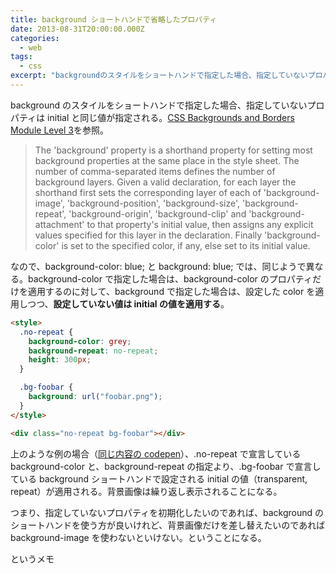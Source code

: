 ```yaml
---
title: background ショートハンドで省略したプロパティ
date: 2013-08-31T20:00:00.000Z
categories:
  - web
tags:
  - css
excerpt: "backgroundのスタイルをショートハンドで指定した場合、指定していないプロパティはinitialと同じ値が指定される。CSS Backgrounds and Borders Module Level 3を参照。"
---
```


background のスタイルをショートハンドで指定した場合、指定していないプロパティは initial と同じ値が指定される。[CSS Backgrounds and Borders Module Level 3](http://www.w3.org/TR/css3-background/#the-background)を参照。

> The 'background' property is a shorthand property for setting most background properties at the same place in the style sheet. The number of comma-separated items defines the number of background layers. Given a valid declaration, for each layer the shorthand first sets the corresponding layer of each of 'background-image', 'background-position', 'background-size', 'background-repeat', 'background-origin', 'background-clip' and 'background-attachment' to that property's initial value, then assigns any explicit values specified for this layer in the declaration. Finally 'background-color' is set to the specified color, if any, else set to its initial value.

なので、background-color: blue; と background: blue; では、同じようで異なる。background-color で指定した場合は、background-color のプロパティだけを適用するのに対して、background で指定した場合は、設定した color を適用しつつ、**設定していない値は initial の値を適用する**。

```html
<style>
  .no-repeat {
    background-color: grey;
    background-repeat: no-repeat;
    height: 300px;
  }

  .bg-foobar {
    background: url("foobar.png");
  }
</style>

<div class="no-repeat bg-foobar"></div>
```

上のような例の場合（[同じ内容の codepen](http://codepen.io/memolog/pen/goLuI)）、.no-repeat で宣言している background-color と、background-repeat の指定より、.bg-foobar で宣言している background ショートハンドで設定される initial の値（transparent, repeat）が適用される。背景画像は繰り返し表示されることになる。

つまり、指定していないプロパティを初期化したいのであれば、background のショートハンドを使う方が良いけれど、背景画像だけを差し替えたいのであれば background-image を使わないといけない。ということになる。

というメモ
